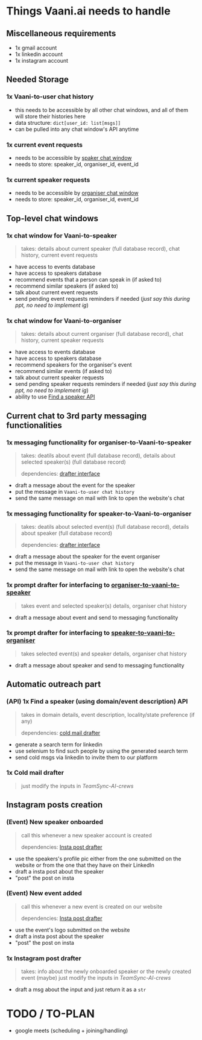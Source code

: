 # Things Vaani.ai needs to handle

## Miscellaneous requirements

- 1x gmail account
- 1x linkedin account
- 1x instagram account

## Needed Storage

### 1x Vaani-to-user chat history

- this needs to be accessible by all other chat windows, and all of them will store their histories here
- data structure: `dict[user_id: list[msgs]]`
- can be pulled into any chat window's API anytime

### 1x current event requests

- needs to be accessible by [spaker chat window](#1x-chat-window-for-vaani-to-speaker)
- needs to store: speaker_id, organiser_id, event_id

### 1x current speaker requests

- needs to be accessible by [organiser chat window](#1x-chat-window-for-vaani-to-organiser)
- needs to store: speaker_id, organiser_id, event_id

## Top-level chat windows

### 1x chat window for Vaani-to-speaker

> takes: details about current speaker (full database record), chat history, current event requests

- have access to events database
- have access to speakers database
- recommend events that a person can speak in (if asked to)
- recommend similar speakers (if asked to)
- talk about current event requests
- send pending event requests reminders if needed (_just say this during ppt, no need to implement ig_)

### 1x chat window for Vaani-to-organiser

> takes: details about current organiser (full database record), chat history, current speaker requests

- have access to events database
- have access to speakers database
- recommend speakers for the organiser's event
- recommend similar events (if asked to)
- talk about current speaker requests
- send pending speaker requests reminders if needed (_just say this during ppt, no need to implement ig_)
- ability to use [Find a speaker API](#find-a-speaker-using-domainevent-description-api)

## Current chat to 3rd party messaging functionalities

### 1x messaging functionality for organiser-to-Vaani-to-speaker

> takes: deatils about event (full database record), details about selected speaker(s) (full database record)
>
> dependencies: [drafter interface](#1x-prompt-drafter-for-interfacing-to-organiser-to-vaani-to-speaker)

- draft a message about the event for the speaker
- put the message in `Vaani-to-user chat history`
- send the same message on mail with link to open the website's chat

### 1x messaging functionality for speaker-to-Vaani-to-organiser

> takes: deatils about selected event(s) (full database record), details about speaker (full database record)
>
> dependencies: [drafter interface](#1x-prompt-drafter-for-interfacing-to-speaker-to-vaani-to-organiser)

- draft a message about the speaker for the event organiser
- put the message in `Vaani-to-user chat history`
- send the same message on mail with link to open the website's chat

### 1x prompt drafter for interfacing to [organiser-to-vaani-to-speaker](#1x-messaging-functionality-for-organiser-to-vaani-to-speaker)

> takes event and selected speaker(s) details, organiser chat history

- draft a message about event and send to messaging functionality

### 1x prompt drafter for interfacing to [speaker-to-vaani-to-organiser](#1x-messaging-functionality-for-speaker-to-vaani-to-organiser)

> takes selected event(s) and speaker details, organiser chat history

- draft a message about speaker and send to messaging functionality

## Automatic outreach part

<!-- ### (API) 1x Suggest a speaker API

> takes: info about the speaker being suggested to be reached out, email/linkedin of the speaker
>
> dependencies: [cold mail drafter](#1x-cold-mail-drafter)

- generate a cold mail for the speaker based on the description provided (also add who gave the reference)
- ask them to join our platform by creating an account so that they can have all the benefits
- send via email/linkedin (prefer email if provided) -->

### (API) 1x Find a speaker (using domain/event description) API

> takes in domain details, event description, locality/state preference (if any)
>
> dependencies: [cold mail drafter](#1x-cold-mail-drafter)

- generate a search term for linkedin
- use selenium to find such people by using the generated search term
- send cold msgs via linkedin to invite them to our platform

### 1x Cold mail drafter

> just modify the inputs in _TeamSync-AI-crews_

## Instagram posts creation

### (Event) New speaker onboarded

> call this whenever a new speaker account is created
>
> dependencies: [Insta post drafter](#1x-instagram-post-drafter)

- use the speakers's profile pic either from the one submitted on the website or from the one that they have on their LinkedIn
- draft a insta post about the speaker
- "post" the post on insta

### (Event) New event added

> call this whenever a new event is created on our website
>
> dependencies: [Insta post drafter](#1x-instagram-post-drafter)

- use the event's logo submitted on the website
- draft a insta post about the speaker
- "post" the post on insta

### 1x Instagram post drafter

> takes: info about the newly onboarded speaker or the newly created event
> (maybe) just modify the inputs in _TeamSync-AI-crews_

- draft a msg about the input and just return it as a `str`

# TODO / TO-PLAN

- google meets (scheduling + joining/handling)
